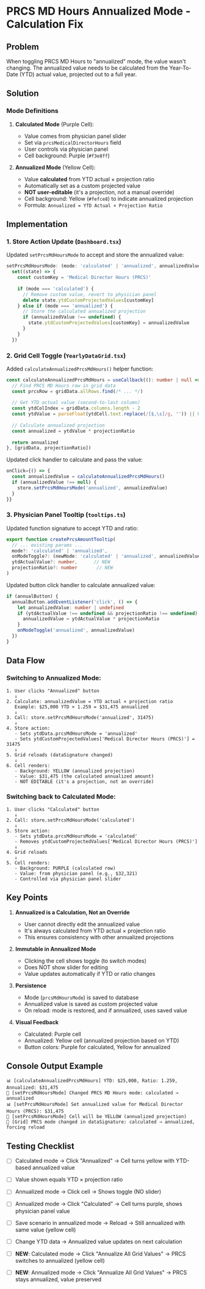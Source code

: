 # PRCS MD Hours Annualized Mode - Calculation Fix

## Problem
When toggling PRCS MD Hours to "annualized" mode, the value wasn't changing. The annualized value needs to be calculated from the Year-To-Date (YTD) actual value, projected out to a full year.

## Solution

### Mode Definitions
1. **Calculated Mode** (Purple Cell):
   - Value comes from physician panel slider
   - Set via `prcsMedicalDirectorHours` field
   - User controls via physician panel
   - Cell background: Purple (`#f3e8ff`)

2. **Annualized Mode** (Yellow Cell):
   - Value **calculated** from YTD actual × projection ratio
   - Automatically set as a custom projected value
   - **NOT user-editable** (it's a projection, not a manual override)
   - Cell background: Yellow (`#fefce8`) to indicate annualized projection
   - Formula: `Annualized = YTD Actual × Projection Ratio`

## Implementation

### 1. Store Action Update (`Dashboard.tsx`)

Updated `setPrcsMdHoursMode` to accept and store the annualized value:

```typescript
setPrcsMdHoursMode: (mode: 'calculated' | 'annualized', annualizedValue?: number) =>
  set((state) => {
    const customKey = 'Medical Director Hours (PRCS)'
    
    if (mode === 'calculated') {
      // Remove custom value, revert to physician panel
      delete state.ytdCustomProjectedValues[customKey]
    } else if (mode === 'annualized') {
      // Store the calculated annualized projection
      if (annualizedValue !== undefined) {
        state.ytdCustomProjectedValues[customKey] = annualizedValue
      }
    }
  })
```

### 2. Grid Cell Toggle (`YearlyDataGrid.tsx`)

Added `calculateAnnualizedPrcsMdHours()` helper function:

```typescript
const calculateAnnualizedPrcsMdHours = useCallback((): number | null => {
  // Find PRCS MD Hours row in grid data
  const prcsRow = gridData.allRows.find(/* ... */)
  
  // Get YTD actual value (second-to-last column)
  const ytdColIndex = gridData.columns.length - 2
  const ytdValue = parseFloat(ytdCell.text.replace(/[$,\s]/g, '')) || 0
  
  // Calculate annualized projection
  const annualized = ytdValue * projectionRatio
  
  return annualized
}, [gridData, projectionRatio])
```

Updated click handler to calculate and pass the value:

```typescript
onClick={() => {
  const annualizedValue = calculateAnnualizedPrcsMdHours()
  if (annualizedValue !== null) {
    store.setPrcsMdHoursMode('annualized', annualizedValue)
  }
}}
```

### 3. Physician Panel Tooltip (`tooltips.ts`)

Updated function signature to accept YTD and ratio:

```typescript
export function createPrcsAmountTooltip(
  // ... existing params ...
  mode?: 'calculated' | 'annualized',
  onModeToggle?: (newMode: 'calculated' | 'annualized', annualizedValue?: number) => void,
  ytdActualValue?: number,      // NEW
  projectionRatio?: number       // NEW
)
```

Updated button click handler to calculate annualized value:

```typescript
if (annualButton) {
  annualButton.addEventListener('click', () => {
    let annualizedValue: number | undefined
    if (ytdActualValue !== undefined && projectionRatio !== undefined) {
      annualizedValue = ytdActualValue * projectionRatio
    }
    onModeToggle('annualized', annualizedValue)
  })
}
```

## Data Flow

### Switching to Annualized Mode:

```
1. User clicks "Annualized" button
   ↓
2. Calculate: annualizedValue = YTD actual × projection ratio
   Example: $25,000 YTD × 1.259 = $31,475 annualized
   ↓
3. Call: store.setPrcsMdHoursMode('annualized', 31475)
   ↓
4. Store action:
   - Sets ytdData.prcsMdHoursMode = 'annualized'
   - Sets ytdCustomProjectedValues['Medical Director Hours (PRCS)'] = 31475
   ↓
5. Grid reloads (dataSignature changed)
   ↓
6. Cell renders:
   - Background: YELLOW (annualized projection)
   - Value: $31,475 (the calculated annualized amount)
   - NOT EDITABLE (it's a projection, not an override)
```

### Switching back to Calculated Mode:

```
1. User clicks "Calculated" button
   ↓
2. Call: store.setPrcsMdHoursMode('calculated')
   ↓
3. Store action:
   - Sets ytdData.prcsMdHoursMode = 'calculated'
   - Removes ytdCustomProjectedValues['Medical Director Hours (PRCS)']
   ↓
4. Grid reloads
   ↓
5. Cell renders:
   - Background: PURPLE (calculated row)
   - Value: from physician panel (e.g., $32,321)
   - Controlled via physician panel slider
```

## Key Points

1. **Annualized is a Calculation, Not an Override**
   - User cannot directly edit the annualized value
   - It's always calculated from YTD actual × projection ratio
   - This ensures consistency with other annualized projections

2. **Immutable in Annualized Mode**
   - Clicking the cell shows toggle (to switch modes)
   - Does NOT show slider for editing
   - Value updates automatically if YTD or ratio changes

3. **Persistence**
   - Mode (`prcsMdHoursMode`) is saved to database
   - Annualized value is saved as custom projected value
   - On reload: mode is restored, and if annualized, uses saved value

4. **Visual Feedback**
   - Calculated: Purple cell
   - Annualized: Yellow cell (annualized projection based on YTD)
   - Button colors: Purple for calculated, Yellow for annualized

## Console Output Example

```
📊 [calculateAnnualizedPrcsMdHours] YTD: $25,000, Ratio: 1.259, Annualized: $31,475
🔀 [setPrcsMdHoursMode] Changed PRCS MD Hours mode: calculated → annualized
📊 [setPrcsMdHoursMode] Set annualized value for Medical Director Hours (PRCS): $31,475
🎨 [setPrcsMdHoursMode] Cell will be YELLOW (annualized projection)
🎨 [Grid] PRCS mode changed in dataSignature: calculated → annualized, forcing reload
```

## Testing Checklist

- [ ] Calculated mode → Click "Annualized" → Cell turns yellow with YTD-based annualized value
- [ ] Value shown equals YTD × projection ratio
- [ ] Annualized mode → Click cell → Shows toggle (NO slider)
- [ ] Annualized mode → Click "Calculated" → Cell turns purple, shows physician panel value
- [ ] Save scenario in annualized mode → Reload → Still annualized with same value (yellow cell)
- [ ] Change YTD data → Annualized value updates on next calculation
- [ ] **NEW**: Calculated mode → Click "Annualize All Grid Values" → PRCS switches to annualized (yellow cell)
- [ ] **NEW**: Annualized mode → Click "Annualize All Grid Values" → PRCS stays annualized, value preserved

